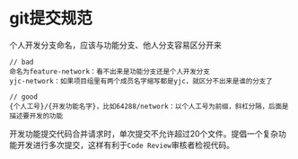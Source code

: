 # git提交规范

个人开发分支命名，应该与功能分支、他人分支容易区分开来
```
// bad
命名为feature-network：看不出来是功能分支还是个人开发分支
yjc-network：如果项目组里有两个成员名字缩写都是yjc，就区分不出来是谁的分支了

// good
{个人工号}/{开发功能名字}，比如64288/network：以个人工号为前缀，斜杠分隔，后面是描述要开发的功能
```

开发功能提交代码合并请求时，单次提交不允许超过20个文件。提倡一个复杂功能开发进行多次提交，这样有利于`Code Review`审核者检视代码。
